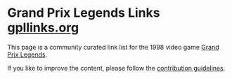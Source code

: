 # Grand Prix Legends Links [gpllinks.org](https://gpllinks.org)

This page is a community curated link list for the 1998 video game
[Grand Prix Legends](https://en.wikipedia.org/wiki/Grand_Prix_Legends).

If you like to improve the content, please follow the [contribution
guidelines](CONTRIBUTING.md).
